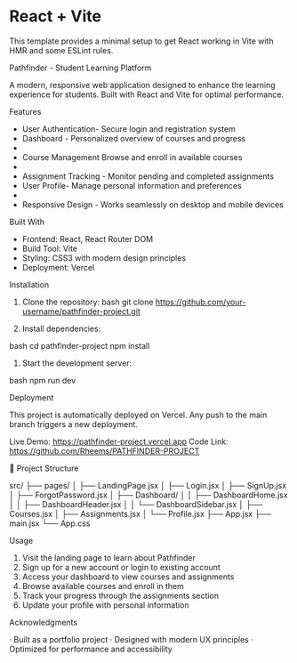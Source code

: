 # React + Vite

This template provides a minimal setup to get React working in Vite with HMR and some ESLint rules.

<!-- Currently, two official plugins are available:

- [@vitejs/plugin-react](https://github.com/vitejs/vite-plugin-react/blob/main/packages/plugin-react) uses [Babel](https://babeljs.io/) for Fast Refresh
- [@vitejs/plugin-react-swc](https://github.com/vitejs/vite-plugin-react/blob/main/packages/plugin-react-swc) uses [SWC](https://swc.rs/) for Fast Refresh

## Expanding the ESLint configuration

If you are developing a production application, we recommend using TypeScript with type-aware lint rules enabled. Check out the [TS template](https://github.com/vitejs/vite/tree/main/packages/create-vite/template-react-ts) for information on how to integrate TypeScript and [`typescript-eslint`](https://typescript-eslint.io) in your project. -->

Pathfinder - Student Learning Platform

A modern, responsive web application designed to enhance the learning experience for students. Built with React and Vite for optimal performance.

Features

- User Authentication- Secure login and registration system
- Dashboard - Personalized overview of courses and progress
-
- Course Management Browse and enroll in available courses
-
- Assignment Tracking - Monitor pending and completed assignments
- User Profile- Manage personal information and preferences
-
- Responsive Design - Works seamlessly on desktop and mobile devices

Built With

- Frontend: React, React Router DOM
- Build Tool: Vite
- Styling: CSS3 with modern design principles
- Deployment: Vercel

Installation

1. Clone the repository:
   bash
   git clone https://github.com/your-username/pathfinder-project.git

1. Install dependencies:

bash
cd pathfinder-project
npm install

1. Start the development server:

bash
npm run dev

Deployment

This project is automatically deployed on Vercel. Any push to the main branch triggers a new deployment.

Live Demo: https://pathfinder-project.vercel.app
Code Link: https://github.com/Rheems/PATHFINDER-PROJECT

📁 Project Structure

src/
├── pages/
│ ├── LandingPage.jsx
│ ├── Login.jsx
│ ├── SignUp.jsx
│ ├── ForgotPassword.jsx
│ ├── Dashboard/
│ │ ├── DashboardHome.jsx
│ │ ├── DashboardHeader.jsx
│ │ └── DashboardSidebar.jsx
│ ├── Courses.jsx
│ ├── Assignments.jsx
│ └── Profile.jsx
├── App.jsx
├── main.jsx
└── App.css

Usage

1. Visit the landing page to learn about Pathfinder
2. Sign up for a new account or login to existing account
3. Access your dashboard to view courses and assignments
4. Browse available courses and enroll in them
5. Track your progress through the assignments section
6. Update your profile with personal information

Acknowledgments

· Built as a portfolio project
· Designed with modern UX principles
· Optimized for performance and accessibility
